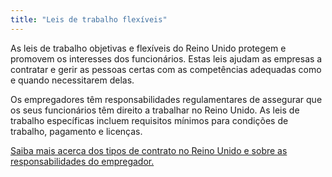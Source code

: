 ```yaml
---
title: "Leis de trabalho flexíveis"
---
```

As leis de trabalho objetivas e flexíveis do Reino Unido protegem e promovem os interesses dos funcionários. Estas leis ajudam as empresas a contratar e gerir as pessoas certas com as competências adequadas como e quando necessitarem delas.
 
Os empregadores têm responsabilidades regulamentares de assegurar que os seus funcionários têm direito a trabalhar no Reino Unido. As leis de trabalho específicas incluem requisitos mínimos para condições de trabalho, pagamento e licenças. 

[Saiba mais acerca dos tipos de contrato no Reino Unido e sobre as responsabilidades do empregador.](https://www.gov.uk/contract-types-and-employer-responsibilities/overview)
